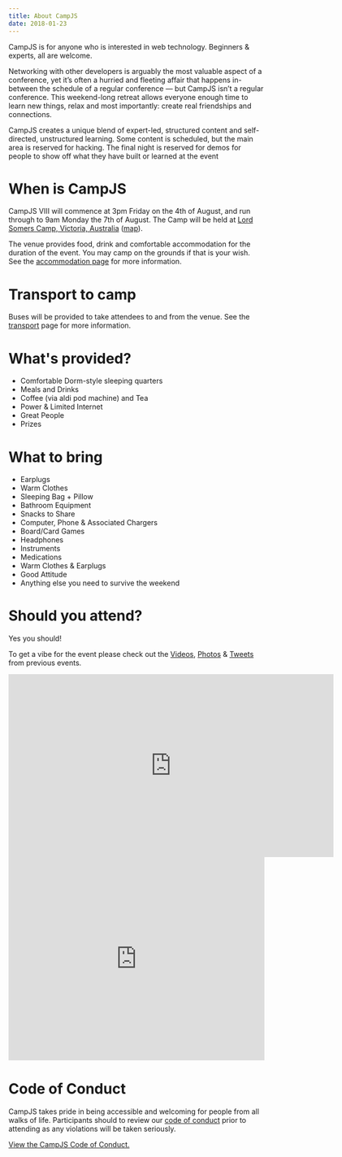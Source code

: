 ```yaml
---
title: About CampJS
date: 2018-01-23
---
```


CampJS is for anyone who is interested in web technology. Beginners & experts, all are welcome.

Networking with other developers is arguably the most valuable aspect of a conference, yet it’s often a hurried and fleeting affair that happens in-between the schedule of a regular conference — but CampJS isn’t a regular conference. This weekend-long retreat allows everyone enough time to learn new things, relax and most importantly: create real friendships and connections.

CampJS creates a unique blend of expert-led, structured content and self-directed, unstructured learning. Some content is scheduled, but the main area is reserved for hacking. The final night is reserved for demos for people to show off what they have built or learned at the event

# When is CampJS
CampJS VIII will commence at 3pm Friday on the 4th of August, and run through to 9am Monday the 7th of August. The Camp will be held at
<a href="http://www.lordsomerscamp.com/">Lord Somers Camp, Victoria, Australia</a>
(<a href="http://maps.google.com/maps?f=q&hl=en&geocode=&q=Lord+Somers+Camp+Parklands+Avenue+Somers&sll=-37.787844,145.025454&sspn=0.019637,0.046778&ie=UTF8&cid=-38391441,145152110,7610982389541332772&ll=-38.382642,145.160122&spn=0.023548,0.036478&z=14&iwloc=A&source=embed">map</a>).


The venue provides food, drink and comfortable accommodation for the duration of the event. You may camp on the grounds if that is your wish. See the <a href='/accommodation'>accommodation page</a> for more information.

# Transport to camp

Buses will be provided to take attendees to and from the venue. See the <a href='/transport'>transport</a> page for more information.


# What's provided?
* Comfortable Dorm-style sleeping quarters
* Meals and Drinks
* Coffee (via aldi pod machine) and Tea
* Power &amp; Limited Internet
* Great People
* Prizes

# What to bring
* Earplugs
* Warm Clothes
* Sleeping Bag + Pillow
* Bathroom Equipment
* Snacks to Share
* Computer, Phone &amp; Associated Chargers
* Board/Card Games
* Headphones
* Instruments
* Medications
* Warm Clothes &amp; Earplugs
* Good Attitude
* Anything else you need to survive the weekend

# Should you attend?
Yes you should!

To get a vibe for the event please check out the <a href="#videos">Videos</a>, <a href="https://plus.google.com/communities/106906604683614333625/photos/all">Photos</a> &amp; <a href="https://storify.com/campjs">Tweets</a> from previous events.

<iframe src="https://player.vimeo.com/video/159874394" width="640" height="360" frameBorder="0" allowFullScreen></iframe>

<iframe width="100%" height="400" src="https://www.youtube.com/embed/4n3UMWHQE-o" frameBorder="0" allowFullScreen></iframe>

# Code of Conduct
CampJS takes pride in being accessible and welcoming for people from all walks of life. Participants should to review our <a href="/code-of-conduct/">code of conduct</a> prior to attending as any violations will be taken seriously.

<a href="/code-of-conduct">View the CampJS Code of Conduct.</a>
